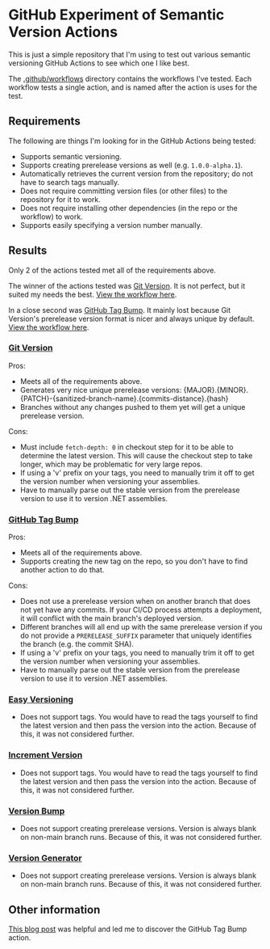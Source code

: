# GitHub Experiment of Semantic Version Actions

This is just a simple repository that I'm using to test out various semantic versioning GitHub Actions to see which one I like best.

The [.github/workflows](.github/workflows/) directory contains the workflows I've tested.
Each workflow tests a single action, and is named after the action is uses for the test.

## Requirements

The following are things I'm looking for in the GitHub Actions being tested:

- Supports semantic versioning.
- Supports creating prerelease versions as well (e.g. `1.0.0-alpha.1`).
- Automatically retrieves the current version from the repository; do not have to search tags manually.
- Does not require committing version files (or other files) to the repository for it to work.
- Does not require installing other dependencies (in the repo or the workflow) to work.
- Supports easily specifying a version number manually.

## Results

Only 2 of the actions tested met all of the requirements above.

The winner of the actions tested was [Git Version](https://github.com/marketplace/actions/git-version).
It is not perfect, but it suited my needs the best.
[View the workflow here](.github/workflows/GitVersion-UsesTag.yml).

In a close second was [GitHub Tag Bump](https://github.com/marketplace/actions/github-tag-bump).
It mainly lost because Git Version's prerelease version format is nicer and always unique by default.
[View the workflow here](.github/workflows/GitHubTagBump-UsesTag.yml).

### [Git Version](https://github.com/marketplace/actions/git-version)

Pros:

- Meets all of the requirements above.
- Generates very nice unique prerelease versions: {MAJOR}.{MINOR}.{PATCH}-{sanitized-branch-name}.{commits-distance}.{hash}
- Branches without any changes pushed to them yet will get a unique prerelease version.

Cons:

- Must include `fetch-depth: 0` in checkout step for it to be able to determine the latest version.
  This will cause the checkout step to take longer, which may be problematic for very large repos.
- If using a 'v' prefix on your tags, you need to manually trim it off to get the version number when versioning your assemblies.
- Have to manually parse out the stable version from the prerelease version to use it to version .NET assemblies.

### [GitHub Tag Bump](https://github.com/marketplace/actions/github-tag-bump)

Pros:

- Meets all of the requirements above.
- Supports creating the new tag on the repo, so you don't have to find another action to do that.

Cons:

- Does not use a prerelease version when on another branch that does not yet have any commits.
  If your CI/CD process attempts a deployment, it will conflict with the main branch's deployed version.
- Different branches will all end up with the same prerelease version if you do not provide a `PRERELEASE_SUFFIX` parameter that uniquely identifies the branch (e.g. the commit SHA).
- If using a 'v' prefix on your tags, you need to manually trim it off to get the version number when versioning your assemblies.
- Have to manually parse out the stable version from the prerelease version to use it to version .NET assemblies.

### [Easy Versioning](https://github.com/marketplace/actions/easy-versioning)

- Does not support tags.
  You would have to read the tags yourself to find the latest version and then pass the version into the action.
  Because of this, it was not considered further.

### [Increment Version](https://github.com/marketplace/actions/increment-version)

- Does not support tags.
  You would have to read the tags yourself to find the latest version and then pass the version into the action.
  Because of this, it was not considered further.

### [Version Bump](https://github.com/marketplace/actions/version-bump)

- Does not support creating prerelease versions.
  Version is always blank on non-main branch runs.
  Because of this, it was not considered further.

### [Version Generator](https://github.com/marketplace/actions/version-generator)

- Does not support creating prerelease versions.
  Version is always blank on non-main branch runs.
  Because of this, it was not considered further.

## Other information

[This blog post](https://medium.com/@AranT/auto-tagging-and-using-semantic-versioning-with-github-actions-e40188d12cf4) was helpful and led me to discover the GitHub Tag Bump action.
